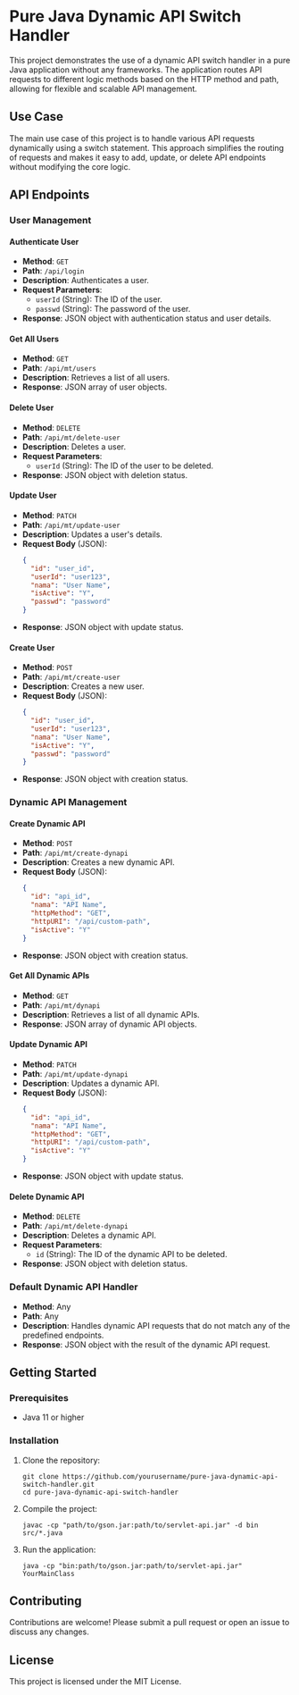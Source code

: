 # Pure Java Dynamic API Switch Handler

This project demonstrates the use of a dynamic API switch handler in a pure Java application without any frameworks. The application routes API requests to different logic methods based on the HTTP method and path, allowing for flexible and scalable API management.

## Use Case

The main use case of this project is to handle various API requests dynamically using a switch statement. This approach simplifies the routing of requests and makes it easy to add, update, or delete API endpoints without modifying the core logic.

## API Endpoints

### User Management

#### Authenticate User

- **Method**: `GET`
- **Path**: `/api/login`
- **Description**: Authenticates a user.
- **Request Parameters**:
  - `userId` (String): The ID of the user.
  - `passwd` (String): The password of the user.
- **Response**: JSON object with authentication status and user details.

#### Get All Users

- **Method**: `GET`
- **Path**: `/api/mt/users`
- **Description**: Retrieves a list of all users.
- **Response**: JSON array of user objects.

#### Delete User

- **Method**: `DELETE`
- **Path**: `/api/mt/delete-user`
- **Description**: Deletes a user.
- **Request Parameters**:
  - `userId` (String): The ID of the user to be deleted.
- **Response**: JSON object with deletion status.

#### Update User

- **Method**: `PATCH`
- **Path**: `/api/mt/update-user`
- **Description**: Updates a user's details.
- **Request Body** (JSON):
  ```json
  {
    "id": "user_id",
    "userId": "user123",
    "nama": "User Name",
    "isActive": "Y",
    "passwd": "password"
  }
  ```
- **Response**: JSON object with update status.

#### Create User

- **Method**: `POST`
- **Path**: `/api/mt/create-user`
- **Description**: Creates a new user.
- **Request Body** (JSON):
  ```json
  {
    "id": "user_id",
    "userId": "user123",
    "nama": "User Name",
    "isActive": "Y",
    "passwd": "password"
  }
  ```
- **Response**: JSON object with creation status.

### Dynamic API Management

#### Create Dynamic API

- **Method**: `POST`
- **Path**: `/api/mt/create-dynapi`
- **Description**: Creates a new dynamic API.
- **Request Body** (JSON):
  ```json
  {
    "id": "api_id",
    "nama": "API Name",
    "httpMethod": "GET",
    "httpURI": "/api/custom-path",
    "isActive": "Y"
  }
  ```
- **Response**: JSON object with creation status.

#### Get All Dynamic APIs

- **Method**: `GET`
- **Path**: `/api/mt/dynapi`
- **Description**: Retrieves a list of all dynamic APIs.
- **Response**: JSON array of dynamic API objects.

#### Update Dynamic API

- **Method**: `PATCH`
- **Path**: `/api/mt/update-dynapi`
- **Description**: Updates a dynamic API.
- **Request Body** (JSON):
  ```json
  {
    "id": "api_id",
    "nama": "API Name",
    "httpMethod": "GET",
    "httpURI": "/api/custom-path",
    "isActive": "Y"
  }
  ```
- **Response**: JSON object with update status.

#### Delete Dynamic API

- **Method**: `DELETE`
- **Path**: `/api/mt/delete-dynapi`
- **Description**: Deletes a dynamic API.
- **Request Parameters**:
  - `id` (String): The ID of the dynamic API to be deleted.
- **Response**: JSON object with deletion status.

### Default Dynamic API Handler

- **Method**: Any
- **Path**: Any
- **Description**: Handles dynamic API requests that do not match any of the predefined endpoints.
- **Response**: JSON object with the result of the dynamic API request.

## Getting Started

### Prerequisites

- Java 11 or higher

### Installation

1. Clone the repository:
   ```
   git clone https://github.com/yourusername/pure-java-dynamic-api-switch-handler.git
   cd pure-java-dynamic-api-switch-handler
   ```

2. Compile the project:
   ```
   javac -cp "path/to/gson.jar:path/to/servlet-api.jar" -d bin src/*.java
   ```

3. Run the application:
   ```
   java -cp "bin:path/to/gson.jar:path/to/servlet-api.jar" YourMainClass
   ```

## Contributing

Contributions are welcome! Please submit a pull request or open an issue to discuss any changes.

## License

This project is licensed under the MIT License.
